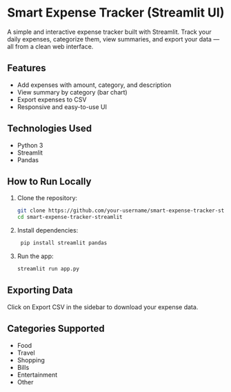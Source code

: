 # Smart Expense Tracker (Streamlit UI)

A simple and interactive expense tracker built with Streamlit. Track your daily expenses, categorize them, view summaries, and export your data — all from a clean web interface.


## Features

- Add expenses with amount, category, and description
- View summary by category (bar chart)
- Export expenses to CSV
- Responsive and easy-to-use UI


## Technologies Used

- Python 3
- Streamlit
- Pandas


## How to Run Locally

1. Clone the repository:
   ```bash
   git clone https://github.com/your-username/smart-expense-tracker-streamlit.git
   cd smart-expense-tracker-streamlit

2. Install dependencies:
   ```bash
    pip install streamlit pandas

4. Run the app:
   ```bash
   streamlit run app.py


## Exporting Data
   Click on Export CSV in the sidebar to download your expense data.


## Categories Supported

- Food
- Travel
- Shopping
- Bills
- Entertainment
- Other

